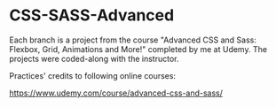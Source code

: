 # CSS-SASS-Advanced
Each branch is a project from the course "Advanced CSS and Sass: Flexbox, Grid, Animations and More!" completed by me at Udemy. The projects were coded-along with the instructor.

Practices' credits to following online courses:

https://www.udemy.com/course/advanced-css-and-sass/
